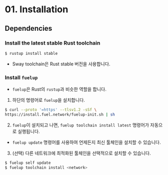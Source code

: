 # 01. Installation

## Dependencies

### Install the latest stable Rust toolchain

```bash
$ rustup install stable
```

- Sway toolchain은 Rust stable 버전을 사용합니다.

### Install `fuelup`

- `fuelup`은 Rust의 `rustup`과 비슷한 역할을 합니다.

1. 하단의 명령어로 `fuelup`을 설치합니다.

```bash
$ curl --proto '=https' --tlsv1.2 -sSf \
https://install.fuel.network/fuelup-init.sh | sh
```

2. `fuelup`이 설치되고 나면, `fuelup toolchain install latest` 명령어가 자동으로 실행됩니다.

- `fuelup update` 명령어를 사용하여 언제든지 최신 툴체인을 설치할 수 있습니다.

3. (선택) 다른 네트워크에 최적화된 툴체인을 선택적으로 설치할 수 있습니다.

```bash
$ fuelup self update
$ fuelup toolchain install <network>
```

